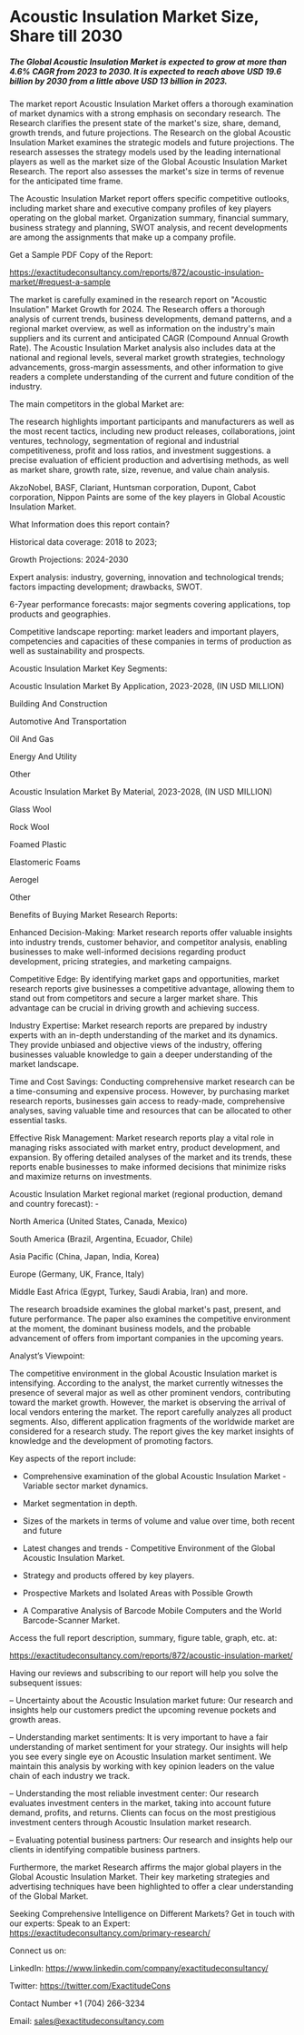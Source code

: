 # Acoustic Insulation Market Size, Share till 2030

##### The Global Acoustic Insulation Market is expected to grow at more than 4.6% CAGR from 2023 to 2030. It is expected to reach above USD 19.6 billion by 2030 from a little above USD 13 billion in 2023.

The market report Acoustic Insulation Market offers a thorough examination of market dynamics with a strong emphasis on secondary research. The Research clarifies the present state of the market's size, share, demand, growth trends, and future projections. The Research on the global Acoustic Insulation Market examines the strategic models and future projections. The research assesses the strategy models used by the leading international players as well as the market size of the Global Acoustic Insulation Market Research. The report also assesses the market's size in terms of revenue for the anticipated time frame.

The Acoustic Insulation Market report offers specific competitive outlooks, including market share and executive company profiles of key players operating on the global market. Organization summary, financial summary, business strategy and planning, SWOT analysis, and recent developments are among the assignments that make up a company profile.

Get a Sample PDF Copy of the Report:

https://exactitudeconsultancy.com/reports/872/acoustic-insulation-market/#request-a-sample

The market is carefully examined in the research report on "Acoustic Insulation" Market Growth for 2024. The Research offers a thorough analysis of current trends, business developments, demand patterns, and a regional market overview, as well as information on the industry's main suppliers and its current and anticipated CAGR (Compound Annual Growth Rate). The Acoustic Insulation Market analysis also includes data at the national and regional levels, several market growth strategies, technology advancements, gross-margin assessments, and other information to give readers a complete understanding of the current and future condition of the industry.

The main competitors in the global Market are:

The research highlights important participants and manufacturers as well as the most recent tactics, including new product releases, collaborations, joint ventures, technology, segmentation of regional and industrial competitiveness, profit and loss ratios, and investment suggestions. a precise evaluation of efficient production and advertising methods, as well as market share, growth rate, size, revenue, and value chain analysis.

AkzoNobel, BASF, Clariant, Huntsman corporation, Dupont, Cabot corporation, Nippon Paints are some of the key players in Global Acoustic Insulation Market.

What Information does this report contain? 

Historical data coverage: 2018 to 2023;

Growth Projections: 2024-2030

Expert analysis: industry, governing, innovation and technological trends; factors impacting development; drawbacks, SWOT. 

6-7year performance forecasts: major segments covering applications, top products and geographies. 

Competitive landscape reporting: market leaders and important players, competencies and capacities of these companies in terms of production as well as sustainability and prospects.

Acoustic Insulation Market Key Segments:

Acoustic Insulation Market By Application, 2023-2028, (IN USD MILLION)

Building And Construction

Automotive And Transportation

Oil And Gas

Energy And Utility

Other

Acoustic Insulation Market By Material, 2023-2028, (IN USD MILLION)

Glass Wool

Rock Wool

Foamed Plastic

Elastomeric Foams

Aerogel

Other

Benefits of Buying Market Research Reports:

Enhanced Decision-Making: Market research reports offer valuable insights into industry trends, customer behavior, and competitor analysis, enabling businesses to make well-informed decisions regarding product development, pricing strategies, and marketing campaigns.

Competitive Edge: By identifying market gaps and opportunities, market research reports give businesses a competitive advantage, allowing them to stand out from competitors and secure a larger market share. This advantage can be crucial in driving growth and achieving success.

Industry Expertise: Market research reports are prepared by industry experts with an in-depth understanding of the market and its dynamics. They provide unbiased and objective views of the industry, offering businesses valuable knowledge to gain a deeper understanding of the market landscape.

Time and Cost Savings: Conducting comprehensive market research can be a time-consuming and expensive process. However, by purchasing market research reports, businesses gain access to ready-made, comprehensive analyses, saving valuable time and resources that can be allocated to other essential tasks.

Effective Risk Management: Market research reports play a vital role in managing risks associated with market entry, product development, and expansion. By offering detailed analyses of the market and its trends, these reports enable businesses to make informed decisions that minimize risks and maximize returns on investments.

Acoustic Insulation Market regional market (regional production, demand and country forecast): -

North America (United States, Canada, Mexico)

South America (Brazil, Argentina, Ecuador, Chile)

Asia Pacific (China, Japan, India, Korea)

Europe (Germany, UK, France, Italy)

Middle East Africa (Egypt, Turkey, Saudi Arabia, Iran) and more.

The research broadside examines the global market's past, present, and future performance. The paper also examines the competitive environment at the moment, the dominant business models, and the probable advancement of offers from important companies in the upcoming years.

Analyst’s Viewpoint:

The competitive environment in the global Acoustic Insulation market is intensifying. According to the analyst, the market currently witnesses the presence of several major as well as other prominent vendors, contributing toward the market growth. However, the market is observing the arrival of local vendors entering the market. The report carefully analyzes all product segments. Also, different application fragments of the worldwide market are considered for a research study. The report gives the key market insights of knowledge and the development of promoting factors.

Key aspects of the report include:

- Comprehensive examination of the global Acoustic Insulation Market - Variable sector market dynamics.

- Market segmentation in depth.

- Sizes of the markets in terms of volume and value over time, both recent and future

- Latest changes and trends - Competitive Environment of the Global Acoustic Insulation Market.

- Strategy and products offered by key players.

- Prospective Markets and Isolated Areas with Possible Growth

- A Comparative Analysis of Barcode Mobile Computers and the World Barcode-Scanner Market.

Access the full report description, summary, figure table, graph, etc. at:

https://exactitudeconsultancy.com/reports/872/acoustic-insulation-market/

Having our reviews and subscribing to our report will help you solve the subsequent issues:

– Uncertainty about the Acoustic Insulation market future: Our research and insights help our customers predict the upcoming revenue pockets and growth areas.

– Understanding market sentiments: It is very important to have a fair understanding of market sentiment for your strategy. Our insights will help you see every single eye on Acoustic Insulation market sentiment. We maintain this analysis by working with key opinion leaders on the value chain of each industry we track.

– Understanding the most reliable investment center: Our research evaluates investment centers in the market, taking into account future demand, profits, and returns. Clients can focus on the most prestigious investment centers through Acoustic Insulation market research.

– Evaluating potential business partners: Our research and insights help our clients in identifying compatible business partners.

Furthermore, the market Research affirms the major global players in the Global Acoustic Insulation Market. Their key marketing strategies and advertising techniques have been highlighted to offer a clear understanding of the Global Market.

Seeking Comprehensive Intelligence on Different Markets? Get in touch with our experts: Speak to an Expert: https://exactitudeconsultancy.com/primary-research/

Connect us on:

LinkedIn: https://www.linkedin.com/company/exactitudeconsultancy/

Twitter: https://twitter.com/ExactitudeCons

Contact Number +1 (704) 266-3234

Email: sales@exactitudeconsultancy.com
